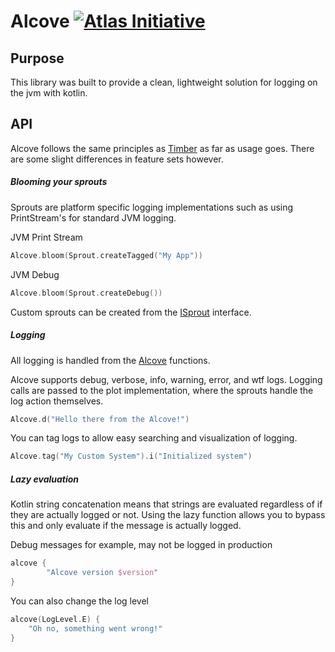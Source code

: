 # Alcove [![Atlas Initiative](https://circleci.com/gh/Atlas-Initiative/Alcove.svg?style=svg)](https://circleci.com/gh/Atlas-Initiative/Alcove)

## Purpose
This library was built to provide a clean, lightweight solution for logging on the jvm with kotlin.

## API
Alcove follows the same principles as [Timber](https://github.com/jakewharton/timber) as far as usage goes. There are some slight differences in feature sets however.

##### Blooming your sprouts
Sprouts are platform specific logging implementations such as using PrintStream's for standard JVM logging.

JVM Print Stream
```kotlin
Alcove.bloom(Sprout.createTagged("My App"))
```

JVM Debug
```kotlin
Alcove.bloom(Sprout.createDebug())
```

Custom sprouts can be created from the [ISprout](https://github.com/Atlas-Initiative/Alcove/blob/main/src/main/kotlin/org/atlasin/alcove/ISprout.kt) interface.

##### Logging
All logging is handled from the [Alcove](https://github.com/Atlas-Initiative/Alcove/blob/main/src/main/kotlin/org/atlasin/alcove/Alcove.kt) functions. 

Alcove supports debug, verbose, info, warning, error, and wtf logs. Logging calls are passed to the plot implementation, where the sprouts handle the log action themselves.


```kotlin
Alcove.d("Hello there from the Alcove!")
```

You can tag logs to allow easy searching and visualization of logging.

```kotlin
Alcove.tag("My Custom System").i("Initialized system")
```

##### Lazy evaluation
Kotlin string concatenation means that strings are evaluated regardless of if they are actually logged or not.
Using the lazy function allows you to bypass this and only evaluate if the message is actually logged.

Debug messages for example, may not be logged in production
```kotlin
alcove {
        "Alcove version $version"
}   
```

You can also change the log level
```kotlin
alcove(LogLevel.E) {
    "Oh no, something went wrong!"
}
```
